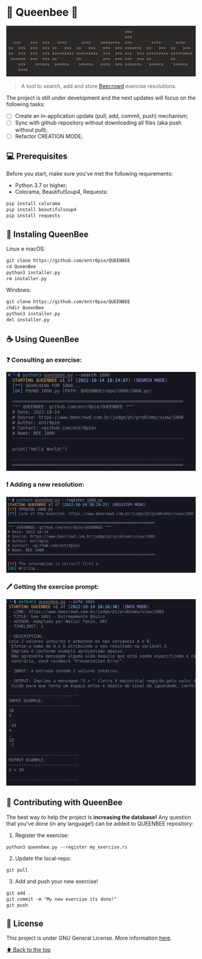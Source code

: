 # 🐝 Queenbee 👑

<!---Esses são exemplos. Veja https://shields.io para outras pessoas ou para personalizar este conjunto de escudos. Você pode querer incluir dependências, status do projeto e informações de licença aqui--->
<!---Incrível trabalho do iuricode. Por favor, dá um confere: https://github.com/iuricode/readme-template --->

<!--
![GitHub repo size](https://img.shields.io/github/repo-size/iuricode/README-template?style=for-the-badge)
![GitHub language count](https://img.shields.io/github/languages/count/iuricode/README-template?style=for-the-badge)
![GitHub forks](https://img.shields.io/github/forks/iuricode/README-template?style=for-the-badge)
![Bitbucket open issues](https://img.shields.io/bitbucket/issues/iuricode/README-template?style=for-the-badge)
![Bitbucket open pull requests](https://img.shields.io/bitbucket/pr-raw/iuricode/README-template?style=for-the-badge)
-->

<img src="images/queenbee.png" alt="Queenbee Help Text">

> A tool to search, add and store [Beecrowd](https://www.beecrowd.com.br/judge/en) exercise resolutions. 

The project is still under development and the next updates will focus on the following tasks:

- [ ] Create an in-application update (pull, add, commit, push) mechanism;
- [ ] Sync with github repository without downloading all files (aka push without pull);
- [ ] Refactor CREATION MODE;

## 💻 Prerequisites

Before you start, make sure you've met the following requirements:
* Python 3.7 or higher;
* Colorama, BeautifulSoup4, Requests:
```
pip install colorama
pip install beautifulsoup4
pip install requests
```

## 🚀 Instaling QueenBee

Linux e macOS:
```
git clone https://github.com/entr0pie/QUEENBEE
cd QueenBee
python3 installer.py
rm installer.py
```

Windows:
```
git clone https://github.com/entr0pie/QUEENBEE
chdir QueenBee
python3 installer.py
del installer.py
```

## ☕ Using QueenBee

### ❓ Consulting an exercise:
<img src="images/search.png" alt="Search function in QueenBee">

### ❗ Adding a new resolution:
<img src="images/register.png" alt="Register Hello World Exercise">

### 🖊️ Getting the exercise prompt:
<img src="images/info.png" alt="Anyone can explain to me how to do this?">


## 🐝 Contributing with QueenBee
<!---Se o seu README for longo ou se você tiver algum processo ou etapas específicas que deseja que os contribuidores sigam, considere a criação de um arquivo CONTRIBUTING.md separado--->
The best way to help the project is **increasing the database!** Any question that you've done (in any language!) can be added to QUEENBEE repository:
1. Register the exercise:
```
python3 queenbee.py --register my_exercise.rs
```
2. Update the local-repo:
```
git pull 
```

3. Add and push your new exercise!
```
git add .
git commit -m "My new exercise its done!"
git push 
```

<!---
1. Fork this repository.
2. Create an branch: `git checkout -b branch`.
3. Do your modifications and confirm: `git commit -m message`
4. Send it to the original branch: `git push origin QueenBee / branch`
5. Create pull request

As an alternative, search for pull solicitations on [Github Oficial Docs](https://help.github.com/en/github/collaborating-with-issues-and-pull-requests/creating-a-pull-request).
--->
<!--
## 🤝 Colaboradores

Agradecemos às seguintes pessoas que contribuíram para este projeto:

<table>
  <tr>
    <td align="center">
      <a href="#">
        <img src="https://avatars3.githubusercontent.com/u/31936044" width="100px;" alt="Foto do Iuri Silva no GitHub"/><br>
        <sub>
          <b>Iuri Silva</b>
        </sub>
      </a>
    </td>
    <td align="center">
      <a href="#">
        <img src="https://s2.glbimg.com/FUcw2usZfSTL6yCCGj3L3v3SpJ8=/smart/e.glbimg.com/og/ed/f/original/2019/04/25/zuckerberg_podcast.jpg" width="100px;" alt="Foto do Mark Zuckerberg"/><br>
        <sub>
          <b>Mark Zuckerberg</b>
        </sub>
      </a>
    </td>
    <td align="center">
      <a href="#">
        <img src="https://miro.medium.com/max/360/0*1SkS3mSorArvY9kS.jpg" width="100px;" alt="Foto do Steve Jobs"/><br>
        <sub>
          <b>Steve Jobs</b>
        </sub>
      </a>
    </td>
  </tr>
</table>


## 😄 Seja um dos contribuidores<br>

Quer fazer parte desse projeto? Clique [AQUI](CONTRIBUTING.md) e leia como contribuir.
-->

## 📝 License

This project is under GNU General License. More information [here](LICENSE).


[⬆ Back to the top](#QueenBee)<br>
